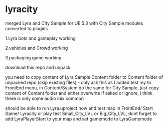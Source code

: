 # lyracity
 merged Lyra and City Sample for UE 5.3 with City Sample modules converted to plugins
 
 1.Lyra bots and gameplay working
 
 2.vehicles and Crowd working
 
 3.packaging game working

download this repo and unpack

you need to copy content of Lyra Sample Content folder to Content folder of unpacked repo (skip existing files) - only ask this as I added test my to FrontEnd menu, in Content/System
do the same for City Sample, just copy content of Content folder and either overwrite if asked or ignore, i think there is only some audio mix common


should be able to run Lyra.uproject now and test map in FrontEnd/ Start Game/ Lyracity
or play test Small_City_LVL or Big_City_LVL, dont forget to add LyraPlayerStart to your map and set gamemode to LyraGamemode
